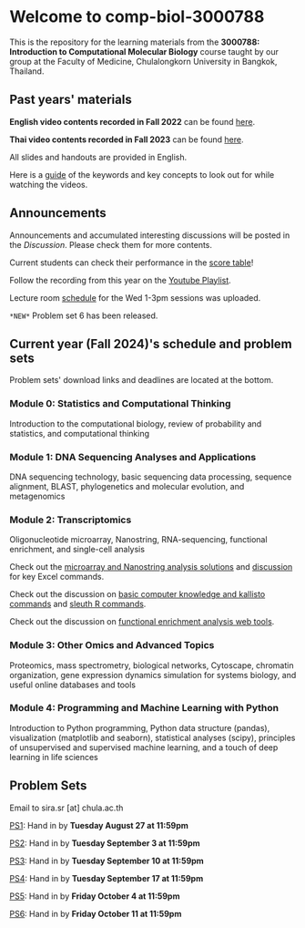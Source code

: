 # Welcome to comp-biol-3000788
This is the repository for the learning materials from the **3000788: Introduction to Computational Molecular Biology** course taught by our group at the Faculty of Medicine, Chulalongkorn University in Bangkok, Thailand.

## Past years' materials
**English video contents recorded in Fall 2022** can be found [here](https://github.com/cmb-chula/comp-biol-3000788/blob/main/EN_videos.md).

**Thai video contents recorded in Fall 2023** can be found [here](https://github.com/cmb-chula/comp-biol-3000788/blob/main/TH_videos.md).

All slides and handouts are provided in English.

Here is a [guide](https://github.com/cmb-chula/comp-biol-3000788/blob/main/Video_study_guide.xlsx) of the keywords and key concepts to look out for while watching the videos.

## Announcements
Announcements and accumulated interesting discussions will be posted in the *Discussion*. Please check them for more contents.

Current students can check their performance in the [score table](https://github.com/cmb-chula/comp-biol-3000788/blob/main/PS_scores.md)!

Follow the recording from this year on the [Youtube Playlist](https://www.youtube.com/playlist?list=PLJIJClalm2xPxko0QX7HzWLwe8kvyz1zO).

Lecture room [schedule](https://github.com/cmb-chula/comp-biol-3000788/blob/main/Room_schedule.pdf) for the Wed 1-3pm sessions was uploaded.

`*NEW*` Problem set 6 has been released.

## Current year (Fall 2024)'s schedule and problem sets
Problem sets' download links and deadlines are located at the bottom.

### Module 0: Statistics and Computational Thinking
Introduction to the computational biology, review of probability and statistics, and computational thinking

### Module 1: DNA Sequencing Analyses and Applications
DNA sequencing technology, basic sequencing data processing, sequence alignment, BLAST, phylogenetics and molecular evolution, and metagenomics

### Module 2: Transcriptomics
Oligonucleotide microarray, Nanostring, RNA-sequencing, functional enrichment, and single-cell analysis

Check out the [microarray and Nanostring analysis solutions](https://github.com/cmb-chula/comp-biol-3000788/tree/main/demo) and [discussion](https://github.com/cmb-chula/comp-biol-3000788/discussions/12) for key Excel commands.

Check out the discussion on [basic computer knowledge and kallisto commands](https://github.com/cmb-chula/comp-biol-3000788/discussions/13) and [sleuth R commands](https://github.com/cmb-chula/comp-biol-3000788/discussions/14).

Check out the discussion on [functional enrichment analysis web tools](https://github.com/cmb-chula/comp-biol-3000788/discussions/16).

### Module 3: Other Omics and Advanced Topics
Proteomics, mass spectrometry, biological networks, Cytoscape, chromatin organization, gene expression dynamics simulation for systems biology, and useful online databases and tools 

### Module 4: Programming and Machine Learning with Python
Introduction to Python programming, Python data structure (pandas), visualization (matplotlib and seaborn), statistical analyses (scipy), principles of unsupervised and supervised machine learning, and a touch of deep learning in life sciences


## Problem Sets
Email to sira.sr [at] chula.ac.th

[PS1](https://github.com/cmb-chula/comp-biol-3000788/blob/main/problem-sets/3000788_Fall2024_PS1.pdf): Hand in by **Tuesday August 27 at 11:59pm**

[PS2](https://github.com/cmb-chula/comp-biol-3000788/blob/main/problem-sets/3000788_Fall2024_PS2.pdf): Hand in by **Tuesday September 3 at 11:59pm**

[PS3](https://github.com/cmb-chula/comp-biol-3000788/blob/main/problem-sets/3000788_Fall2024_PS3.pdf): Hand in by **Tuesday September 10 at 11:59pm**

[PS4](https://github.com/cmb-chula/comp-biol-3000788/blob/main/problem-sets/3000788_Fall2024_PS4.pdf): Hand in by **Tuesday September 17 at 11:59pm**

[PS5](https://github.com/cmb-chula/comp-biol-3000788/blob/main/problem-sets/3000788_Fall2024_PS5.pdf): Hand in by **Friday October 4 at 11:59pm**

[PS6](https://github.com/cmb-chula/comp-biol-3000788/blob/main/problem-sets/3000788_Fall2024_PS6.pdf): Hand in by **Friday October 11 at 11:59pm**

